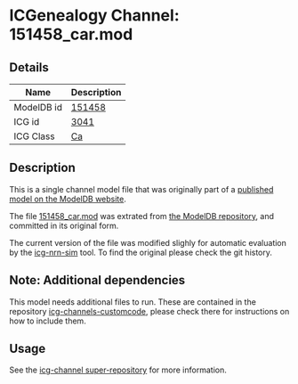 # ICGenealogy Channel: 151458\_car.mod

## Details

Name | Description
---- | -----------
ModelDB id | [151458](http://senselab.med.yale.edu/ModelDB/ShowModel.cshtml?model=151458)
ICG id | [3041](http://icg.neurotheory.ox.ac.uk/channels/3/3041)
ICG Class | [Ca](http://icg.neurotheory.ox.ac.uk/channels/3)

## Description

This is a single channel model file that was originally part of a [published model on the ModelDB website](http://senselab.med.yale.edu/ModelDB/ShowModel.cshtml?model=151458).


The file [151458\_car.mod](151458_car.mod) was extrated from [the ModelDB repository](http://senselab.med.yale.edu/ModelDB/ShowModel.cshtml?model=151458), and committed in its original form.

The current version of the file was modified slighly for automatic evaluation by the [icg-nrn-sim](https://github.com/icgenealogy/icg-nrn-sim) tool. To find the original please check the git history.


## Note: Additional dependencies
This model needs additional files to run. These are contained in the repository [icg-channels-customcode](https://github.com/icgenealogy/icg-channels-customcode), please check there for instructions on how to include them.


## Usage

See the [icg-channel super-repository](https://github.com/icgenealogy/icg-channels) for more information.